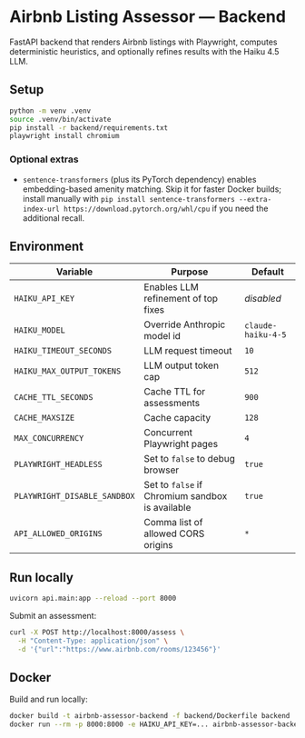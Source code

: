 # Airbnb Listing Assessor — Backend

FastAPI backend that renders Airbnb listings with Playwright, computes deterministic heuristics, and optionally refines results with the Haiku 4.5 LLM.

## Setup

```bash
python -m venv .venv
source .venv/bin/activate
pip install -r backend/requirements.txt
playwright install chromium
```

### Optional extras

- `sentence-transformers` (plus its PyTorch dependency) enables embedding-based amenity matching. Skip it for faster Docker builds; install manually with `pip install sentence-transformers --extra-index-url https://download.pytorch.org/whl/cpu` if you need the additional recall.

## Environment

| Variable | Purpose | Default |
| --- | --- | --- |
| `HAIKU_API_KEY` | Enables LLM refinement of top fixes | _disabled_ |
| `HAIKU_MODEL` | Override Anthropic model id | `claude-haiku-4-5` |
| `HAIKU_TIMEOUT_SECONDS` | LLM request timeout | `10` |
| `HAIKU_MAX_OUTPUT_TOKENS` | LLM output token cap | `512` |
| `CACHE_TTL_SECONDS` | Cache TTL for assessments | `900` |
| `CACHE_MAXSIZE` | Cache capacity | `128` |
| `MAX_CONCURRENCY` | Concurrent Playwright pages | `4` |
| `PLAYWRIGHT_HEADLESS` | Set to `false` to debug browser | `true` |
| `PLAYWRIGHT_DISABLE_SANDBOX` | Set to `false` if Chromium sandbox is available | `true` |
| `API_ALLOWED_ORIGINS` | Comma list of allowed CORS origins | `*` |

## Run locally

```bash
uvicorn api.main:app --reload --port 8000
```

Submit an assessment:

```bash
curl -X POST http://localhost:8000/assess \
  -H "Content-Type: application/json" \
  -d '{"url":"https://www.airbnb.com/rooms/123456"}'
```

## Docker

Build and run locally:

```bash
docker build -t airbnb-assessor-backend -f backend/Dockerfile backend
docker run --rm -p 8000:8000 -e HAIKU_API_KEY=... airbnb-assessor-backend
```
